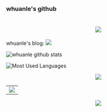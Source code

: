 ### whuanle's github

<h1 align="center"> <a href="https://www.whuanle.cn/"> <img src="https://readme-typing-svg.herokuapp.com/?lines=print(%22Hello%2C%20World!%22);Happy every day!&center=true&size=27&color=34b4eb"> </a> </h1>

<div>
    whuanle's blog: <a href="https://www.whuanle.cn/"><img src="https://img.shields.io/badge/Website-博客-blue" /></a>&emsp;
</div>





![whuanle github stats](https://github-readme-stats.vercel.app/api?username=whuanle)

![Most Used Languages](https://github-readme-stats.vercel.app/api/top-langs/?username=whuanle&layout=compact&langs_count=8&hide=html,css&exclude_repo=Shopsnweb-xf)



<div align="center"> <img src="https://github-readme-streak-stats.herokuapp.com/?user=whuanle" /> </div>

<table>
  <tr>
    <td>
      <picture>
        <source media="(prefers-color-scheme: dark)" srcset="https://github-readme-activity-graph.vercel.app/graph?username=whuanle&theme=xcode&bg_color=FF000000&hide_border=true" />
        <source media="(prefers-color-scheme: light)" srcset="https://github-readme-activity-graph.vercel.app/graph?username=whuanle&theme=xcode&bg_color=FF000000&color=000000&hide_border=true" />
        <img src="https://github-readme-activity-graph.vercel.app/graph?username=whuanle&theme=xcode&bg_color=FF000000&hide_border=true" />
      </picture>
  </tr>
</table>

<div align="center"> <img src="https://github-profile-trophy.vercel.app/?username=whuanle" /> </div>
